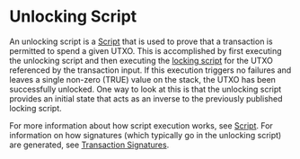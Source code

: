 # Unlocking Script

An unlocking script is a [Script](/protocol/blockchain/script) that is used to prove that a transaction is permitted to spend a given UTXO.
This is accomplished by first executing the unlocking script and then executing the [locking script](/protocol/blockchain/transaction/locking-script) for the UTXO referenced by the transaction input.
If this execution triggers no failures and leaves a single non-zero (TRUE) value on the stack, the UTXO has been successfully unlocked.
One way to look at this is that the unlocking script provides an initial state that acts as an inverse to the previously published locking script.

For more information about how script execution works, see [Script](/protocol/blockchain/script).  For information on how signatures (which typically go in the unlocking script) are generated, see [Transaction Signatures](/protocol/blockchain/transaction/signatures).
